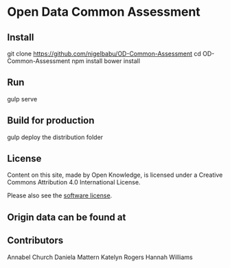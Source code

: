 
# Open Data Common Assessment

## Install

git clone https://github.com/nigelbabu/OD-Common-Assessment
cd OD-Common-Assessment
npm install
bower install

## Run
gulp serve

## Build for production
gulp
deploy the distribution folder

## License

Content on this site, made by Open Knowledge, is licensed under a Creative Commons Attribution 4.0 International License.

Please also see the [software license](./LICENSE.txt).

## Origin data can be found at


## Contributors
Annabel Church
Daniela Mattern
Katelyn Rogers
Hannah Williams

